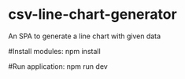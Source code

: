 # csv-line-chart-generator
An SPA to generate a line chart with given data

#Install modules:
npm install

#Run application:
npm run dev
